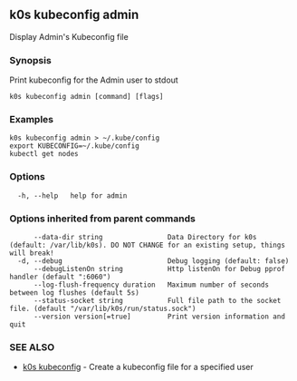 ## k0s kubeconfig admin

Display Admin's Kubeconfig file

### Synopsis

Print kubeconfig for the Admin user to stdout

```shell
k0s kubeconfig admin [command] [flags]
```

### Examples

```shell
k0s kubeconfig admin > ~/.kube/config
export KUBECONFIG=~/.kube/config
kubectl get nodes
```

### Options

```shell
  -h, --help   help for admin
```

### Options inherited from parent commands

```shell
      --data-dir string                Data Directory for k0s (default: /var/lib/k0s). DO NOT CHANGE for an existing setup, things will break!
  -d, --debug                          Debug logging (default: false)
      --debugListenOn string           Http listenOn for Debug pprof handler (default ":6060")
      --log-flush-frequency duration   Maximum number of seconds between log flushes (default 5s)
      --status-socket string           Full file path to the socket file. (default "/var/lib/k0s/run/status.sock")
      --version version[=true]         Print version information and quit
```

### SEE ALSO

* [k0s kubeconfig](k0s_kubeconfig.md) - Create a kubeconfig file for a specified user
